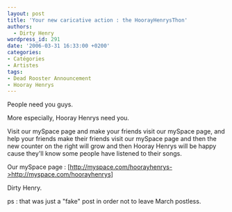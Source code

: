 ```yaml
---
layout: post
title: 'Your new caricative action : the HoorayHenrysThon'
authors:
  - Dirty Henry
wordpress_id: 291
date: '2006-03-31 16:33:00 +0200'
categories:
- Catégories
- Artistes
tags:
- Dead Rooster Announcement
- Hooray Henrys
---
```

People need you guys.

More especially, Hooray Henrys need you.

Visit our mySpace page and make your friends visit our mySpace page, and help your friends make their friends visit our mySpace page and then the new counter on the right will grow and then Hooray Henrys will be happy cause they'll know some people have listened to their songs.

Our mySpace page : [http://myspace.com/hoorayhenrys->http://myspace.com/hoorayhenrys]

Dirty Henry.

ps : that was just a "fake" post in order not to leave March postless.

